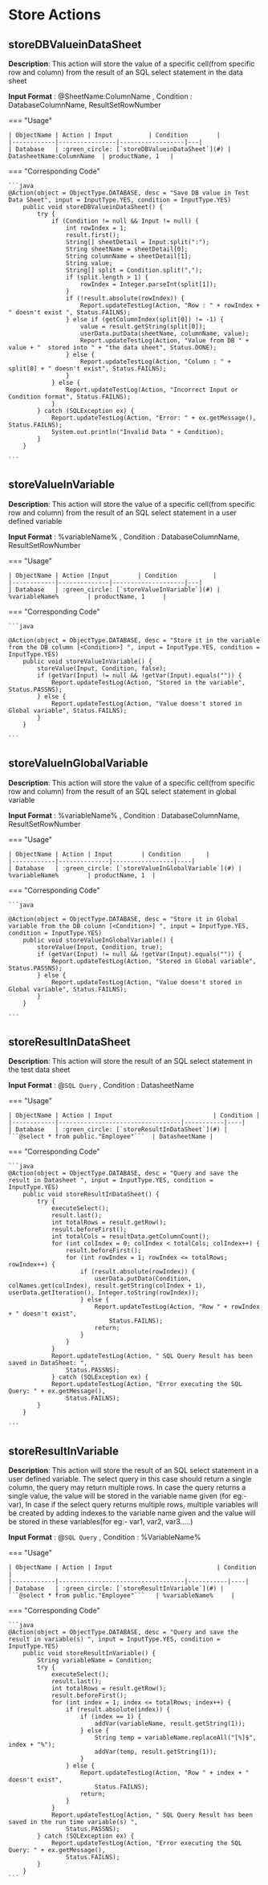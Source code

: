 # Store Actions

## **storeDBValueinDataSheet**

**Description**: This action will store the value of a specific cell(from specific row and column) from the result of an SQL select statement in the data sheet

**Input Format** : @SheetName:ColumnName , Condition : DatabaseColumnName, ResultSetRowNumber

=== "Usage"

    | ObjectName | Action | Input          | Condition        |
    |------------|----------------|------------------|---|
    | Database   | :green_circle: [`storeDBValueinDataSheet`](#) | DatasheetName:ColumnName  | productName, 1   |

=== "Corresponding Code"

    ```java
    @Action(object = ObjectType.DATABASE, desc = "Save DB value in Test Data Sheet", input = InputType.YES, condition = InputType.YES)
        public void storeDBValueinDataSheet() {
            try {
                if (Condition != null && Input != null) {
                    int rowIndex = 1;
                    result.first();
                    String[] sheetDetail = Input.split(":");
                    String sheetName = sheetDetail[0];
                    String columnName = sheetDetail[1];
                    String value;
                    String[] split = Condition.split(",");
                    if (split.length > 1) {
                        rowIndex = Integer.parseInt(split[1]);
                    }
                    if (!result.absolute(rowIndex)) {
                        Report.updateTestLog(Action, "Row : " + rowIndex + " doesn't exist ", Status.FAILNS);
                    } else if (getColumnIndex(split[0]) != -1) {
                        value = result.getString(split[0]);
                        userData.putData(sheetName, columnName, value);
                        Report.updateTestLog(Action, "Value from DB " + value + "  stored into " + "the data sheet", Status.DONE);
                    } else {
                        Report.updateTestLog(Action, "Column : " + split[0] + " doesn't exist", Status.FAILNS);
                    }
                } else {
                    Report.updateTestLog(Action, "Incorrect Input or Condition format", Status.FAILNS);
                }
            } catch (SQLException ex) {
                Report.updateTestLog(Action, "Error: " + ex.getMessage(), Status.FAILNS);
                System.out.println("Invalid Data " + Condition);
            }
        }

    ```

## **storeValueInVariable**

**Description**: This action will store the value of a specific cell(from specific row and column) from the result of an SQL select statement in a user defined variable

**Input Format** : %variableName% , Condition : DatabaseColumnName,
ResultSetRowNumber

=== "Usage"

    | ObjectName | Action |Input        | Condition          |
    |------------|--------------|--------------------|---|
    | Database   | :green_circle: [`storeValueInVariable`](#) | %variableName%        | productName, 1     |

=== "Corresponding Code"

    ```java

    @Action(object = ObjectType.DATABASE, desc = "Store it in the variable from the DB column [<Condition>] ", input = InputType.YES, condition = InputType.YES)
        public void storeValueInVariable() {
            storeValue(Input, Condition, false);
            if (getVar(Input) != null && !getVar(Input).equals("")) {
                Report.updateTestLog(Action, "Stored in the variable", Status.PASSNS);
            } else {
                Report.updateTestLog(Action, "Value doesn't stored in Global variable", Status.FAILNS);
            }
        }

    ```

## **storeValueInGlobalVariable**

**Description**: This action will store the value of a specific cell(from specific row and column) from the result of an SQL select statement in global variable

**Input Format** : %variableName% , Condition : DatabaseColumnName,
ResultSetRowNumber

=== "Usage"

    | ObjectName | Action | Input        | Condition       |
    |------------|--------------|-----------------|----|
    | Database   | :green_circle: [`storeValueInGlobalVariable`](#) | %variableName%        | productName, 1  |

=== "Corresponding Code"

    ```java

    @Action(object = ObjectType.DATABASE, desc = "Store it in Global variable from the DB column [<Condition>] ", input = InputType.YES, condition = InputType.YES)
        public void storeValueInGlobalVariable() {
            storeValue(Input, Condition, true);
            if (getVar(Input) != null && !getVar(Input).equals("")) {
                Report.updateTestLog(Action, "Stored in Global variable", Status.PASSNS);
            } else {
                Report.updateTestLog(Action, "Value doesn't stored in Global variable", Status.FAILNS);
            }
        }

    ```

## **storeResultInDataSheet**

**Description**:  This action will store the result of an SQL select statement in the test data sheet

**Input Format** : @`SQL Query` , Condition : DatasheetName

=== "Usage"

    | ObjectName | Action | Input                            | Condition |
    |------------|----------------------------------|-----------|----|
    | Database   | :green_circle: [`storeResultInDataSheet`](#) | ```@select * from public."Employee"```  | DatasheetName |

=== "Corresponding Code"

    ```java
    @Action(object = ObjectType.DATABASE, desc = "Query and save the result in Datasheet ", input = InputType.YES, condition = InputType.YES)
        public void storeResultInDataSheet() {
            try {
                executeSelect();
                result.last();
                int totalRows = result.getRow();
                result.beforeFirst();
                int totalCols = resultData.getColumnCount();
                for (int colIndex = 0; colIndex < totalCols; colIndex++) {
                    result.beforeFirst();
                    for (int rowIndex = 1; rowIndex <= totalRows; rowIndex++) {
                        if (result.absolute(rowIndex)) {
                            userData.putData(Condition, colNames.get(colIndex), result.getString(colIndex + 1), userData.getIteration(), Integer.toString(rowIndex));
                        } else {
                            Report.updateTestLog(Action, "Row " + rowIndex + " doesn't exist",
                                Status.FAILNS);
                            return;
                        }
                    }
                }
                Report.updateTestLog(Action, " SQL Query Result has been saved in DataSheet: ",
                    Status.PASSNS);
                } catch (SQLException ex) {
                Report.updateTestLog(Action, "Error executing the SQL Query: " + ex.getMessage(),
                    Status.FAILNS);
            }
        }

    ```

## **storeResultInVariable**

**Description**: This action will store the result of an SQL select statement in a user defined variable. The select query in this case should return a single column, the query may return multiple rows. In case the query returns a single value, the value will be stored in the variable name given (for eg:- var), In case if the select query returns multiple rows, multiple variables will be created by adding indexes to the variable name given and the value will be stored in these variables(for eg:- var1, var2, var3.....)

**Input Format** : @`SQL Query` , Condition : %VariableName% 

=== "Usage"

    | ObjectName | Action | Input                             | Condition |
    |------------|-----------------------------------|-----------|----|
    | Database   | :green_circle: [`storeResultInVariable`](#) | ```@select * from public."Employee"```   | %variableName%     |

=== "Corresponding Code"

    ```java
    @Action(object = ObjectType.DATABASE, desc = "Query and save the result in variable(s) ", input = InputType.YES, condition = InputType.YES)
        public void storeResultInVariable() {
            String variableName = Condition;
            try {
                executeSelect();
                result.last();
                int totalRows = result.getRow();
                result.beforeFirst();
                for (int index = 1; index <= totalRows; index++) {
                    if (result.absolute(index)) {
                        if (index == 1) {
                            addVar(variableName, result.getString(1));
                        } else {
                            String temp = variableName.replaceAll("[%]$", index + "%");
                            addVar(temp, result.getString(1));
                        }
                    } else {
                        Report.updateTestLog(Action, "Row " + index + " doesn't exist",
                            Status.FAILNS);
                        return;
                    }
                }
                Report.updateTestLog(Action, " SQL Query Result has been saved in the run time variable(s) ",
                    Status.PASSNS);
            } catch (SQLException ex) {
                Report.updateTestLog(Action, "Error executing the SQL Query: " + ex.getMessage(),
                    Status.FAILNS);
            }
        }
    ```